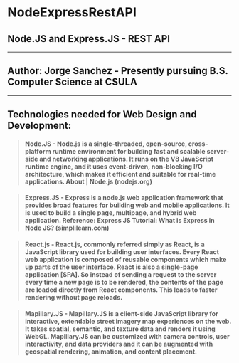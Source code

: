 # NodeExpressRestAPI
## Node.JS and Express.JS - REST API
---
## Author: Jorge Sanchez - Presently pursuing B.S. Computer Science at CSULA
---
## Technologies needed for Web Design and Development:

> ####	Node.JS - Node.js is a single-threaded, open-source, cross-platform runtime environment for building fast and scalable server-side and networking applications. It runs on the V8 JavaScript runtime engine, and it uses event-driven, non-blocking I/O architecture, which makes it efficient and suitable for real-time applications. About | Node.js (nodejs.org)

> ####	Express.JS - Express is a node.js web application framework that provides broad features for building web and mobile applications. It is used to build a single page, multipage, and hybrid web application. Reference: Express JS Tutorial: What is Express in Node JS? (simplilearn.com) 

> ####	React.js - React.js, commonly referred simply as React, is a JavaScript library used for building user interfaces. Every React web application is composed of reusable components which make up parts of the user interface. React is also a single-page application [SPA]. So instead of sending a request to the server every time a new page is to be rendered, the contents of the page are loaded directly from React components. This leads to faster rendering without page reloads. 

> ####	Mapillary.JS - Mapillary.JS is a client-side JavaScript library for interactive, extendable street imagery map experiences on the web. It takes spatial, semantic, and texture data and renders it using WebGL. Mapillary.JS can be customized with camera controls, user interactivity, and data providers and it can be augmented with geospatial rendering, animation, and content placement.
